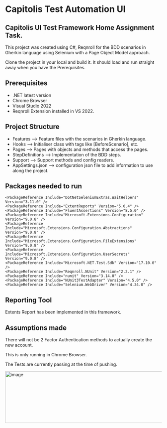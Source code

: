 # Capitolis Test Automation UI

## Capitolis UI Test Framework Home Assignment Task.

This project was created using C#, Reqnroll for the BDD scenarios in Gherkin language using Selenium with a Page Object Model approach.

Clone the project in your local and build it. It should load and run straight away when you have the Prerequisites.

## Prerequisites
- .NET latest version
- Chrome Browser
- Visual Studio 2022
- Reqnroll Extension installed in VS 2022.

## Project Structure
- Features --> Feature files with the scenarios in Gherkin language.
- Hooks --> Initialiser class with tags like [BeforeScenario], etc.
- Pages --> Pages with objects and methods that access the pages.
- StepDefinitions --> Implementation of the BDD steps.
- Support --> Support methods and config readers.
- AppSettings.json --> configuration json file to add information to use along the project.

## Packages needed to run
    <PackageReference Include="DotNetSeleniumExtras.WaitHelpers" Version="3.11.0" />
    <PackageReference Include="ExtentReports" Version="5.0.4" />
    <PackageReference Include="FluentAssertions" Version="8.5.0" />
    <PackageReference Include="Microsoft.Extensions.Configuration" Version="9.0.8" />
    <PackageReference Include="Microsoft.Extensions.Configuration.Abstractions" Version="9.0.8" />
    <PackageReference Include="Microsoft.Extensions.Configuration.FileExtensions" Version="9.0.8" />
    <PackageReference Include="Microsoft.Extensions.Configuration.UserSecrets" Version="9.0.8" />
    <PackageReference Include="Microsoft.NET.Test.Sdk" Version="17.10.0" />
    <PackageReference Include="Reqnroll.NUnit" Version="2.2.1" />
    <PackageReference Include="nunit" Version="3.14.0" />
    <PackageReference Include="NUnit3TestAdapter" Version="4.5.0" />
    <PackageReference Include="Selenium.WebDriver" Version="4.34.0" />

## Reporting Tool

Extents Report has been implemented in this framework.



## Assumptions made
There will not be 2 Factor Authentication methods to actually create the new account.

This is only running in Chrome Browser.

The Tests are currently passing at the time of pushing.

<img width="756" height="166" alt="image" src="https://github.com/user-attachments/assets/af2f730e-c95f-47df-aabe-55f2b2d7b4b2" />


